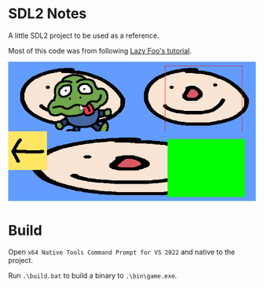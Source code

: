 # SDL2 Notes

A little SDL2 project to be used as a reference.

Most of this code was from following [Lazy Foo's tutorial](https://lazyfoo.net/tutorials/SDL/).

![gif](./gif.gif)

# Build

Open `x64 Native Tools Command Prompt for VS 2022` and native to the project.

Run `.\build.bat` to build a binary to `.\bin\game.exe`.
